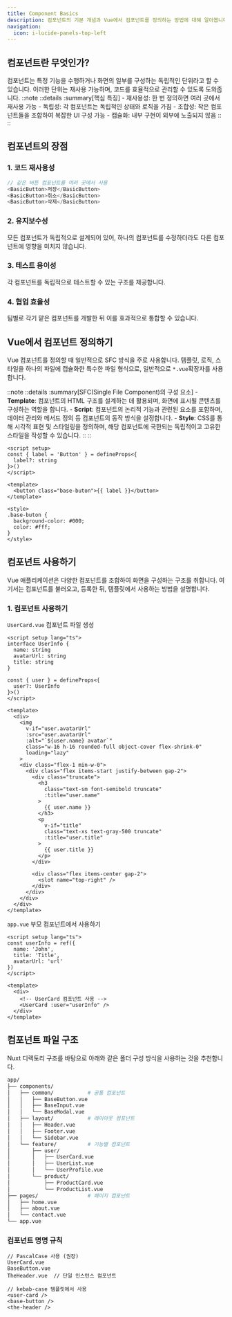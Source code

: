 ```yaml
---
title: Component Basics
description: 컴포넌트의 기본 개념과 Vue에서 컴포넌트를 정의하는 방법에 대해 알아봅니다.
navigation:
  icon: i-lucide-panels-top-left
---
```


## 컴포넌트란 무엇인가?
컴포넌트는 특정 기능을 수행하거나 화면의 일부를 구성하는 독립적인 단위라고 할 수 있습니다. 
이러한 단위는 재사용 가능하며, 코드를 효율적으로 관리할 수 있도록 도와줍니다.
::note
  ::details
  :summary[핵심 특징]
    - 재사용성: 한 번 정의하면 여러 곳에서 재사용 가능
    - 독립성: 각 컴포넌트는 독립적인 상태와 로직을 가짐
    - 조합성: 작은 컴포넌트들을 조합하여 복잡한 UI 구성 가능
    - 캡슐화: 내부 구현이 외부에 노출되지 않음
  ::
::

## 컴포넌트의 장점
### 1. 코드 재사용성
```js
// 같은 버튼 컴포넌트를 여러 곳에서 사용
<BasicButton>저장</BasicButton>
<BasicButton>취소</BasicButton>
<BasicButton>삭제</BasicButton>
```
### 2. 유지보수성
모든 컴포넌트가 독립적으로 설계되어 있어, 하나의 컴포넌트를 수정하더라도 다른 컴포넌트에 영향을 미치지 않습니다.

### 3. 테스트 용이성  
각 컴포넌트를 독립적으로 테스트할 수 있는 구조를 제공합니다.

### 4. 협업 효율성
팀별로 각기 맡은 컴포넌트를 개발한 뒤 이를 효과적으로 통합할 수 있습니다.

## Vue에서 컴포넌트 정의하기
Vue 컴포넌트를 정의할 때 일반적으로 SFC 방식을 주로 사용합니다. 템플릿, 로직, 스타일을 하나의 파일에 캡슐화한 특수한 파일 형식으로, 
일반적으로 `*.vue`확장자를 사용합니다.

::note
  ::details
  :summary[SFC(Single File Component)의 구성 요소]
    - **Template**: 컴포넌트의 HTML 구조를 설계하는 데 활용되며, 화면에 표시될 콘텐츠를 구성하는 역할을 합니다.
    - **Script**: 컴포넌트의 논리적 기능과 관련된 요소를 포함하며, 데이터 관리와 메서드 정의 등 컴포넌트의 동작 방식을 설정합니다. 
    - **Style**: CSS를 통해 시각적 표현 및 스타일링을 정의하며, 해당 컴포넌트에 국한되는 독립적이고 고유한 스타일을 작성할 수 있습니다.
  ::
::

```vue
<script setup>
const { label = 'Button' } = defineProps<{
  label?: string
}>()
</script>

<template>
  <button class="base-buton">{{ label }}</button>
</template>

<style>
.base-buton {
  background-color: #000;
  color: #fff;
}
</style>

```
## 컴포넌트 사용하기
Vue 애플리케이션은 다양한 컴포넌트를 조합하여 화면을 구성하는 구조를 취합니다. 
여기서는 컴포넌트를 불러오고, 등록한 뒤, 템플릿에서 사용하는 방법을 설명합니다.

### 1. 컴포넌트 사용하기
`UserCard.vue` 컴포넌트 파일 생성
```vue
<script setup lang="ts">
interface UserInfo {
  name: string
  avatarUrl: string
  title: string
}

const { user } = defineProps<{
  user?: UserInfo
}>()
</script>

<template>
  <div>
    <img
      v-if="user.avatarUrl"
      :src="user.avatarUrl"
      :alt="`${user.name} avatar`"
      class="w-16 h-16 rounded-full object-cover flex-shrink-0"
      loading="lazy"
    >
    <div class="flex-1 min-w-0">
      <div class="flex items-start justify-between gap-2">
        <div class="truncate">
          <h3
            class="text-sm font-semibold truncate"
            :title="user.name"
          >
            {{ user.name }}
          </h3>
          <p
            v-if="title"
            class="text-xs text-gray-500 truncate"
            :title="user.title"
          >
            {{ user.title }}
          </p>
        </div>

        <div class="flex items-center gap-2">
          <slot name="top-right" />
        </div>
      </div>
    </div>
  </div>
</template>
```

`app.vue` 부모 컴포넌트에서 사용하기
```vue
<script setup lang="ts">
const userInfo = ref({
  name: 'John',
  title: 'Title',
  avatarUrl: 'url'
})
</script>

<template>
  <div>
    <!-- UserCard 컴포넌트 사용 -->
    <UserCard :user="userInfo" />
  </div>
</template>

```

## 컴포넌트 파일 구조
Nuxt 디렉토리 구조를 바탕으로 아래와 같은 폴더 구성 방식을 사용하는 것을 추천합니다.
```bash
app/
├── components/
│   ├── common/           # 공통 컴포넌트
│   │   ├── BaseButton.vue
│   │   ├── BaseInput.vue
│   │   └── BaseModal.vue
│   ├── layout/           # 레이아웃 컴포넌트
│   │   ├── Header.vue
│   │   ├── Footer.vue
│   │   └── Sidebar.vue
│   └── feature/          # 기능별 컴포넌트
│       ├── user/
│       │   ├── UserCard.vue
│       │   ├── UserList.vue
│       │   └── UserProfile.vue
│       └── product/
│           ├── ProductCard.vue
│           └── ProductList.vue
├── pages/                # 페이지 컴포넌트
│   ├── home.vue
│   ├── about.vue
│   └── contact.vue
└── app.vue
```
### 컴포넌트 명명 규칙
```
// PascalCase 사용 (권장)
UserCard.vue
BaseButton.vue
TheHeader.vue  // 단일 인스턴스 컴포넌트

// kebab-case 템플릿에서 사용
<user-card />
<base-button />
<the-header />
```
